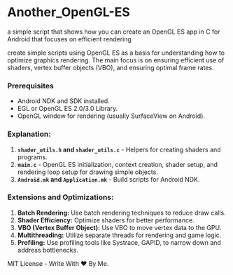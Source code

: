 # Another_OpenGL-ES
a simple script that shows how you can create an OpenGL ES app in C for Android that focuses on efficient rendering

create simple scripts using OpenGL ES as a basis for understanding how to optimize graphics rendering. The main focus is on ensuring efficient use of shaders, vertex buffer objects (VBO), and ensuring optimal frame rates.

### Prerequisites
* Android NDK and SDK installed.
* EGL or OpenGL ES 2.0/3.0 Library.
* OpenGL window for rendering (usually SurfaceView on Android).

### Explanation:

1. **`shader_utils.h` and `shader_utils.c`** - Helpers for creating shaders and programs.
2. **`main.c`** - OpenGL ES initialization, context creation, shader setup, and rendering loop setup for drawing simple objects.
3. **`Android.mk` and `Application.mk`** - Build scripts for Android NDK.

### Extensions and Optimizations:
1. **Batch Rendering:** Use batch rendering techniques to reduce draw calls.
2. **Shader Efficiency:** Optimize shaders for better performance.
3. **VBO (Vertex Buffer Object):** Use VBO to move vertex data to the GPU.
4. **Multithreading:** Utilize separate threads for rendering and game logic.
5. **Profiling:** Use profiling tools like Systrace, GAPID, to narrow down and address bottlenecks.

MIT License - Write With ♥️ By Me.
